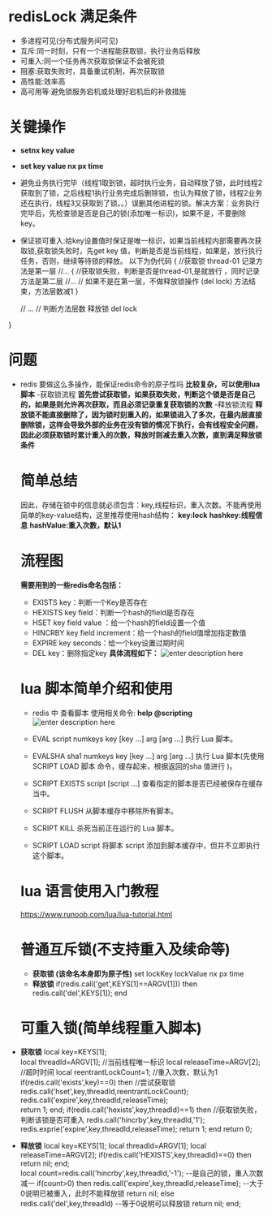# redisLock  满足条件
- 多进程可见(分布式服务间可见)
- 互斥:同一时刻，只有一个进程能获取锁，执行业务后释放
- 可重入:同一个任务再次获取锁保证不会被死锁
- 阻塞:获取失败时，具备重试机制，再次获取锁
- 高性能:效率高
- 高可用等:避免锁服务宕机或处理好宕机后的补救措施
# 关键操作
- **setnx key value**   
- **set key  value nx px time**
- 避免业务执行完毕（线程1取到锁，超时执行业务，自动释放了锁，此时线程2获取到了锁，之后线程1执行业务完成后删除锁，也认为释放了锁，线程2业务还在执行，线程3又获取到了锁。。）误删其他进程的锁。解决方案：业务执行完毕后，先检查锁是否是自己的锁(添加唯一标识)，如果不是，不要删除key。
- 保证锁可重入:给key设置值时保证是唯一标识，如果当前线程内部需要再次获取锁,获取锁失败时，先get key 值，判断是否是当前线程，如果是，放行执行任务，否则，继续等待锁的释放。
 以下为伪代码
 {
     //获取锁  thread-01  记录方法是第一层
	 //...
      {
	   //获取锁失败，判断是否是thread-01,是就放行   ，同时记录方法是第二层
		//...
	  //     如果不是在第一层，不做释放锁操作 (del lock)    方法结束，方法层数减1
	  }
   
   // ...
   //  判断方法层数  释放锁   del lock

 }
# 问题 
- redis 要做这么多操作，能保证redis命令的原子性吗
  **比较复杂，可以使用lua 脚本**
  -获取锁流程
   **首先尝试获取锁，如果获取失败，判断这个锁是否是自己的，如果是则允许再次获取，而且必须记录重复获取锁的次数**
  -释放锁流程
  **释放锁不能直接删除了，因为锁时刻重入的，如果锁进入了多次，在最内层直接删除锁，这样会导致外部的业务在没有锁的情况下执行，会有线程安全问题，因此必须获取锁时累计重入的次数，释放时则减去重入次数，直到满足释放锁条件**
  # 简单总结
  因此，存储在锁中的信息就必须包含：key,线程标识，重入次数。不能再使用简单的key-value结构，这里推荐使用hash结构：
  **key:lock**
  **hashkey:线程信息**
  **hashValue:重入次数，默认1**
  # 流程图
  **需要用到的一些redis命名包括：**
  -  EXISTS key：判断一个Key是否存在
  -  HEXISTS key field：判断一个hash的field是否存在
  -  HSET key field value ：给一个hash的field设置一个值
  -  HINCRBY key field increment：给一个hash的field值增加指定数值
  -  EXPIRE key seconds：给一个key设置过期时间
  -  DEL key：删除指定key
  **具体流程如下：**
  ![enter description here](./images/分布式锁.jpg)
  # lua 脚本简单介绍和使用
    - redis 中 查看脚本 使用相关命令:  **help @scripting** ![enter description here](./images/1578897125888_F52F86F9-57D6-4cf9-A3F1-37D59668C9EF.png)
    
	
	

    -  EVAL script numkeys key [key ...] arg [arg ...]     执行 Lua 脚本。
    -  EVALSHA sha1 numkeys key [key ...] arg [arg ...]    执行 Lua 脚本(先使用SCRIPT LOAD  脚本 命令，缓存起来，根据返回的sha 值进行 )。
    -  SCRIPT EXISTS script [script ...]   查看指定的脚本是否已经被保存在缓存当中。
    -  SCRIPT FLUSH   从脚本缓存中移除所有脚本。
    -  SCRIPT KILL  杀死当前正在运行的 Lua 脚本。
    -  SCRIPT LOAD script 将脚本 script 添加到脚本缓存中，但并不立即执行这个脚本。
    # lua 语言使用入门教程
	https://www.runoob.com/lua/lua-tutorial.html
	# 普通互斥锁(不支持重入及续命等)
	 - **获取锁 (该命名本身即为原子性)**
	   set  lockKey lockValue  nx px time    
	 - **释放锁**
	   if(redis.call('get',KEYS[1]==ARGV[1]))
	    then
		redis.call('del',KEYS[1]);
		end
	# 可重入锁(简单线程重入脚本)
-  **获取锁**
	local key=KEYS[1];                    
	local threadId=ARGV[1];              //当前线程唯一标识
	local  releaseTime=ARGV[2];      //超时时间
	local  reentrantLockCount=1;     //重入次数，默认为1
    if(redis.call('exists',key)==0)  then   //尝试获取锁
	  redis.call('hset',key,threadId,reentrantLockCount);
	  redis.call('expire',key,threadId,releaseTime);    
	  return 1;
  end;
   if(redis.call('hexists',key,threadId)==1)  then  //获取锁失败，判断该锁是否可重入
      redis.call('hincrby',key,threadId,'1');
	  redis.exprie('expire',key,threadId,releaseTime);
      return 1;
 end 
 return 0;
 
-  **释放锁**
   local key=KEYS[1];
   local threadId=ARGV[1];
   local releaseTime=ARGV[2];
   if(redis.call('HEXISTS',key,threadId)==0) then
      return nil;
  end;	  
   local count=redis.call('hincrby',key,threadId,'-1');   --是自己的锁，重入次数减一
   if(count>0) then
    redis.call('expire',key,threadId,releaseTime);  --大于0说明已被重入，此时不能释放锁
	return nil;
   else 
    redis.call('del',key,threadId)  --等于0说明可以释放锁
	return nil;
	end;
	
	
	  
   	  
		
	  
	 
	 
	
    